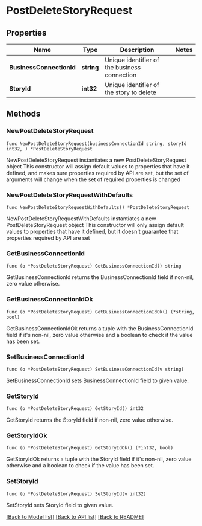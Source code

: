 # PostDeleteStoryRequest

## Properties

Name | Type | Description | Notes
------------ | ------------- | ------------- | -------------
**BusinessConnectionId** | **string** | Unique identifier of the business connection | 
**StoryId** | **int32** | Unique identifier of the story to delete | 

## Methods

### NewPostDeleteStoryRequest

`func NewPostDeleteStoryRequest(businessConnectionId string, storyId int32, ) *PostDeleteStoryRequest`

NewPostDeleteStoryRequest instantiates a new PostDeleteStoryRequest object
This constructor will assign default values to properties that have it defined,
and makes sure properties required by API are set, but the set of arguments
will change when the set of required properties is changed

### NewPostDeleteStoryRequestWithDefaults

`func NewPostDeleteStoryRequestWithDefaults() *PostDeleteStoryRequest`

NewPostDeleteStoryRequestWithDefaults instantiates a new PostDeleteStoryRequest object
This constructor will only assign default values to properties that have it defined,
but it doesn't guarantee that properties required by API are set

### GetBusinessConnectionId

`func (o *PostDeleteStoryRequest) GetBusinessConnectionId() string`

GetBusinessConnectionId returns the BusinessConnectionId field if non-nil, zero value otherwise.

### GetBusinessConnectionIdOk

`func (o *PostDeleteStoryRequest) GetBusinessConnectionIdOk() (*string, bool)`

GetBusinessConnectionIdOk returns a tuple with the BusinessConnectionId field if it's non-nil, zero value otherwise
and a boolean to check if the value has been set.

### SetBusinessConnectionId

`func (o *PostDeleteStoryRequest) SetBusinessConnectionId(v string)`

SetBusinessConnectionId sets BusinessConnectionId field to given value.


### GetStoryId

`func (o *PostDeleteStoryRequest) GetStoryId() int32`

GetStoryId returns the StoryId field if non-nil, zero value otherwise.

### GetStoryIdOk

`func (o *PostDeleteStoryRequest) GetStoryIdOk() (*int32, bool)`

GetStoryIdOk returns a tuple with the StoryId field if it's non-nil, zero value otherwise
and a boolean to check if the value has been set.

### SetStoryId

`func (o *PostDeleteStoryRequest) SetStoryId(v int32)`

SetStoryId sets StoryId field to given value.



[[Back to Model list]](../README.md#documentation-for-models) [[Back to API list]](../README.md#documentation-for-api-endpoints) [[Back to README]](../README.md)


